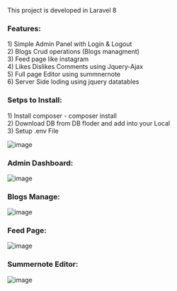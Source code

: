 This project is developed in Laravel 8

<h3><b>Features: </b></h3>
    1) Simple Admin Panel with Login & Logout <br>
    2) Blogs Crud operations (Blogs managment) <br>
    3) Feed page like instagram <br>
    4) Likes Dislikes Comments using Jquery-Ajax <br>
    5) Full page Editor using summnernote <br>
    6) Server Side loding using jquery datatables <br>

<h3><b>Setps to Install: </b></h3>
    1) Install composer - composer install <br>
    2) Download DB from DB floder and add into your Local <br>
    3) Setup .env File <br>
    
    
    
![image](https://user-images.githubusercontent.com/74889807/136645807-99c97cb2-1f8d-4853-bcad-36b718e7a564.png)

<h3><b>Admin Dashboard:</b> </h3>
    
![image](https://user-images.githubusercontent.com/74889807/136645865-10341976-c1e7-4766-848d-15da71e45be9.png)

<h3><b>Blogs Manage:</b> </h3>

![image](https://user-images.githubusercontent.com/74889807/136645877-980541b8-34a4-407d-91dd-0a0ad6ba8997.png)


<h3><b>Feed Page:</b> </h3>

![image](https://user-images.githubusercontent.com/74889807/136645897-d6bcdf9d-5527-446f-a11c-04f30565976b.png)


<h3><b>Summernote Editor:</b> </h3>

![image](https://user-images.githubusercontent.com/74889807/136645923-ce4de78b-987c-4f26-af47-a128c50504c2.png)
